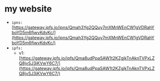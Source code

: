 # my website
- `ipns:` [https://gateway.ipfs.io/ipns/Qmah3Yg2QQuy7mXMnWEnCW1gVDRahYboYD5m6fjwvKdvKc/](https://gateway.ipfs.io/ipns/Qmah3Yg2QQuy7mXMnWEnCW1gVDRahYboYD5m6fjwvKdvKc/)
- `ipfs:` 
    - v1: [https://gateway.ipfs.io/ipfs/Qma8udPpaSAW1t2KZgjkTnAknTVPxLZQ8jvSJ3iKVwY6C7/](https://gateway.ipfs.io/ipfs/Qma8udPpaSAW1t2KZgjkTnAknTVPxLZQ8jvSJ3iKVwY6C7/)